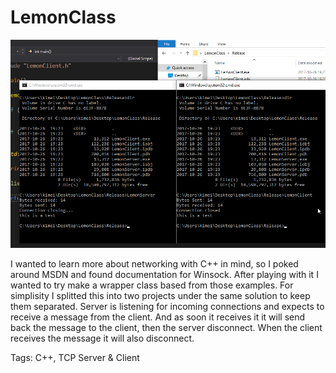 # LemonClass
![Demostration](LemonClass-demostration.png)

I wanted to learn more about networking with C++ in mind, so I poked around MSDN and found documentation for Winsock. After playing with it I wanted to try make a wrapper class based from those examples. For simplisity I splitted this into two projects under the same solution to keep them separated. Server is listening for incoming connections and expects to receive a message from the client. And as soon it receives it it will send back the message to the client, then the server disconnect. When the client receives the message it will also disconnect.

Tags: C++, TCP Server & Client
